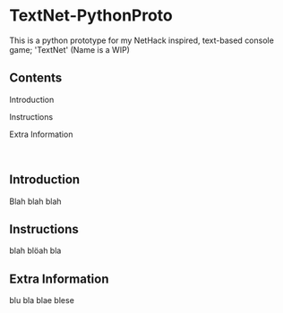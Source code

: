 # TextNet-PythonProto
This is a python prototype for my NetHack inspired, text-based console game; 'TextNet' (Name is a WIP)


## Contents
Introduction

Instructions

Extra Information


<br>


## Introduction
Blah blah blah


## Instructions
blah blöah bla 


## Extra Information
blu bla blae blese
